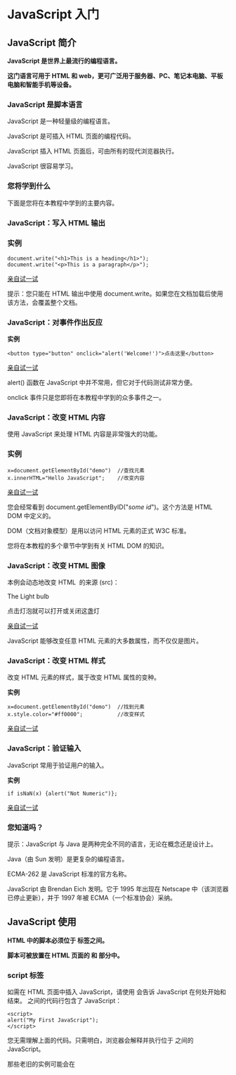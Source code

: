 # JavaScript 入门

## JavaScript 简介



**JavaScript 是世界上最流行的编程语言。**

**这门语言可用于 HTML 和 web，更可广泛用于服务器、PC、笔记本电脑、平板电脑和智能手机等设备。**

### JavaScript 是脚本语言

JavaScript 是一种轻量级的编程语言。

JavaScript 是可插入 HTML 页面的编程代码。

JavaScript 插入 HTML 页面后，可由所有的现代浏览器执行。

JavaScript 很容易学习。

### 您将学到什么

下面是您将在本教程中学到的主要内容。

### JavaScript：写入 HTML 输出

### 实例

```
document.write("<h1>This is a heading</h1>");
document.write("<p>This is a paragraph</p>");
```

[亲自试一试](http://www.w3school.com.cn/tiy/t.asp?f=js_intro_document_write)

提示：您只能在 HTML 输出中使用 document.write。如果您在文档加载后使用该方法，会覆盖整个文档。

### JavaScript：对事件作出反应

**实例**

```
<button type="button" onclick="alert('Welcome!')">点击这里</button>
```

[亲自试一试](http://www.w3school.com.cn/tiy/t.asp?f=js_intro_alert)

alert() 函数在 JavaScript 中并不常用，但它对于代码测试非常方便。

onclick 事件只是您即将在本教程中学到的众多事件之一。

### JavaScript：改变 HTML 内容

使用 JavaScript 来处理 HTML 内容是非常强大的功能。

### 实例

```
x=document.getElementById("demo")  //查找元素
x.innerHTML="Hello JavaScript";    //改变内容
```

[亲自试一试](http://www.w3school.com.cn/tiy/t.asp?f=js_intro_inner_html)

您会经常看到 document.getElementByID("*some id*")。这个方法是 HTML DOM 中定义的。

DOM（文档对象模型）是用以访问 HTML 元素的正式 W3C 标准。

您将在本教程的多个章节中学到有关 HTML DOM 的知识。

### JavaScript：改变 HTML 图像

本例会动态地改变 HTML <image> 的来源 (src)：

The Light bulb

点击灯泡就可以打开或关闭这盏灯

[亲自试一试](http://www.w3school.com.cn/tiy/t.asp?f=js_lightbulb)

JavaScript 能够改变任意 HTML 元素的大多数属性，而不仅仅是图片。

### JavaScript：改变 HTML 样式

改变 HTML 元素的样式，属于改变 HTML 属性的变种。

**实例**

```
x=document.getElementById("demo")  //找到元素
x.style.color="#ff0000";           //改变样式
```

[亲自试一试](http://www.w3school.com.cn/tiy/t.asp?f=js_intro_style)

### JavaScript：验证输入

JavaScript 常用于验证用户的输入。

**实例**

```
if isNaN(x) {alert("Not Numeric")};
```

[亲自试一试](http://www.w3school.com.cn/tiy/t.asp?f=js_intro_validate)

### 您知道吗？

提示：JavaScript 与 Java 是两种完全不同的语言，无论在概念还是设计上。

Java（由 Sun 发明）是更复杂的编程语言。

ECMA-262 是 JavaScript 标准的官方名称。

JavaScript 由 Brendan Eich 发明。它于 1995 年出现在 Netscape 中（该浏览器已停止更新），并于 1997 年被 ECMA（一个标准协会）采纳。

## JavaScript 使用

**HTML 中的脚本必须位于 <script> 与 </script> 标签之间。**

**脚本可被放置在 HTML 页面的 <body> 和 <head> 部分中。**

### script 标签

如需在 HTML 页面中插入 JavaScript，请使用 <script> 标签。

<script> 和 </script> 会告诉 JavaScript 在何处开始和结束。

<script> 和 </script> 之间的代码行包含了 JavaScript：

```
<script>
alert("My First JavaScript");
</script>
```

您无需理解上面的代码。只需明白，浏览器会解释并执行位于 <script> 和 </script> 之间的 JavaScript。

那些老旧的实例可能会在 <script> 标签中使用 type="text/javascript"。现在已经不必这样做了。JavaScript 是所有现代浏览器以及 HTML5 中的默认脚本语言。

### body中的 JavaScript

在本例中，JavaScript 会在页面加载时向 HTML 的 <body> 写文本：

**实例**

```
<!DOCTYPE html>
<html>
<body>
.
.
<script>
document.write("<h1>This is a heading</h1>");
document.write("<p>This is a paragraph</p>");
</script>
.
.
</body>
</html>
```

[亲自试一试](http://www.w3school.com.cn/tiy/t.asp?f=js_intro_document_write)

### JavaScript 函数和事件

上面例子中的 JavaScript 语句，会在页面加载时执行。

通常，我们需要在某个事件发生时执行代码，比如当用户点击按钮时。

如果我们把 JavaScript 代码放入函数中，就可以在事件发生时调用该函数。

您将在稍后的章节学到更多有关 JavaScript 函数和事件的知识。

### head 或 body 中的 JavaScript

您可以在 HTML 文档中放入不限数量的脚本。

脚本可位于 HTML 的 <body> 或 <head> 部分中，或者同时存在于两个部分中。

通常的做法是把函数放入 <head> 部分中，或者放在页面底部。这样就可以把它们安置到同一处位置，不会干扰页面的内容。

### head中的 JavaScript 函数

在本例中，我们把一个 JavaScript 函数放置到 HTML 页面的 <head> 部分。

该函数会在点击按钮时被调用：

**实例**

```
<!DOCTYPE html>
<html>

<head>
<script>
function myFunction()
{
document.getElementById("demo").innerHTML="My First JavaScript Function";
}
</script>
</head>

<body>

<h1>My Web Page</h1>

<p id="demo">A Paragraph</p>

<button type="button" onclick="myFunction()">Try it</button>

</body>
</html>
```

[亲自试一试](http://www.w3school.com.cn/tiy/t.asp?f=js_whereto_head)

### body 中的 JavaScript 函数

在本例中，我们把一个 JavaScript 函数放置到 HTML 页面的 <body> 部分。

该函数会在点击按钮时被调用：

**实例**

```
<!DOCTYPE html>
<html>
<body>

<h1>My Web Page</h1>

<p id="demo">A Paragraph</p>

<button type="button" onclick="myFunction()">Try it</button>

<script>
function myFunction()
{
document.getElementById("demo").innerHTML="My First JavaScript Function";
}
</script>

</body>
</html>
```

[亲自试一试](http://www.w3school.com.cn/tiy/t.asp?f=js_whereto_body)

提示：我们把 JavaScript 放到了页面代码的底部，这样就可以确保在 <p> 元素创建之后再执行脚本。

### 外部的 JavaScript

也可以把脚本保存到外部文件中。外部文件通常包含被多个网页使用的代码。

外部 JavaScript 文件的文件扩展名是 .js。

如需使用外部文件，请在 <script> 标签的 "src" 属性中设置该 .js 文件：

**实例**

```
<!DOCTYPE html>
<html>
<body>
<script src="myScript.js"></script>
</body>
</html>
```

[亲自试一试](http://www.w3school.com.cn/tiy/t.asp?f=js_externalexample)

在 <head> 或 <body> 中引用脚本文件都是可以的。实际运行效果与您在 <script> 标签中编写脚本完全一致。

提示：外部脚本不能包含 <script> 标签。

## JavaScript 输出



**JavaScript 通常用于操作 HTML 元素。**

### 操作 HTML 元素

如需从 JavaScript 访问某个 HTML 元素，您可以使用 document.getElementById(*id*) 方法。

请使用 "id" 属性来标识 HTML 元素：

**例子**

通过指定的 id 来访问 HTML 元素，并改变其内容：

```
<!DOCTYPE html>
<html>
<body>

<h1>我的第一张网页</h1>

<p id="demo">我的第一个段落</p>

<script>
document.getElementById("demo").innerHTML="我的第一段 JavaScript";
</script>

</body>
</html>
```

[亲自试一试](http://www.w3school.com.cn/tiy/t.asp?f=js_dom)

JavaScript 由 web 浏览器来执行。在这种情况下，浏览器将访问 id="demo" 的 HTML 元素，并把它的内容（innerHTML）替换为 "My First JavaScript"。

### 写到文档输出

下面的例子直接把 <p> 元素写到 HTML 文档输出中：

**实例**

```
<!DOCTYPE html>
<html>
<body>

<h1>我的第一张网页</h1>

<script>
document.write("<p>我的第一段 JavaScript</p>");
</script>

</body>
</html>
```

[亲自试一试](http://www.w3school.com.cn/tiy/t.asp?f=js_write)

### 警告

请使用 document.write() 仅仅向文档输出写内容。

如果在文档已完成加载后执行 document.write，整个 HTML 页面将被覆盖：

**实例**

```
<!DOCTYPE html>
<html>
<body>

<h1>我的第一张网页</h1>

<p>我的第一个段落。</p>

<button onclick="myFunction()">点击这里</button>

<script>
function myFunction()
{
document.write("糟糕！文档消失了。");
}
</script>

</body>
</html>
```

[亲自试一试](http://www.w3school.com.cn/tiy/t.asp?f=js_write_over)

### Windows 8 中的 JavaScript

提示：微软支持通过 JavaScript 创建 Windows 8 app。

对于因特网和视窗操作系统，JavaScript 都意味着未来。

## JavaScript 语句

**JavaScript 语句**

JavaScript 语句向浏览器发出的命令。语句的作用是告诉浏览器该做什么。

下面的 JavaScript 语句向 id="demo" 的 HTML 元素输出文本 "Hello World"：

```
document.getElementById("demo").innerHTML="Hello World";
```

### 分号 ;

分号用于分隔 JavaScript 语句。

通常我们在每条可执行的语句结尾添加分号。

使用分号的另一用处是在一行中编写多条语句。

提示：您也可能看到不带有分号的案例。

在 JavaScript 中，用分号来结束语句是可选的。

### JavaScript 代码

JavaScript 代码（或者只有 JavaScript）是 JavaScript 语句的序列。

浏览器会按照编写顺序来执行每条语句。

本例将操作两个 HTML 元素：

**实例**

```
document.getElementById("demo").innerHTML="Hello World";
document.getElementById("myDIV").innerHTML="How are you?";
```

[亲自试一试](http://www.w3school.com.cn/tiy/t.asp?f=js_statements)

### JavaScript 代码块

JavaScript 语句通过代码块的形式进行组合。

块由左花括号开始，由右花括号结束。

块的作用是使语句序列一起执行。

JavaScript 函数是将语句组合在块中的典型例子。

下面的例子将运行可操作两个 HTML 元素的函数：

**实例**

```
function myFunction()
{
document.getElementById("demo").innerHTML="Hello World";
document.getElementById("myDIV").innerHTML="How are you?";
}
```

[亲自试一试](http://www.w3school.com.cn/tiy/t.asp?f=js_blocks)

您将在稍后的章节学到更多有关函数的知识。

### JavaScript 对大小写敏感。

JavaScript 对大小写是敏感的。

当编写 JavaScript 语句时，请留意是否关闭大小写切换键。

函数 getElementById 与 getElementbyID 是不同的。

同样，变量 myVariable 与 MyVariable 也是不同的。

### 空格

JavaScript 会忽略多余的空格。您可以向脚本添加空格，来提高其可读性。下面的两行代码是等效的：

```
var name="Hello";
var name = "Hello";
```

### 对代码行进行折行

您可以在文本字符串中使用反斜杠对代码行进行换行。下面的例子会正确地显示：

```
document.write("Hello \
World!");
```

不过，您不能像这样折行：

```
document.write \
("Hello World!");
```

### 您知道吗？

提示：JavaScript 是脚本语言。浏览器会在读取代码时，逐行地执行脚本代码。而对于传统编程来说，会在执行前对所有代码进行编译。

## JavaScript 注释



**JavaScript 注释可用于提高代码的可读性。**

### JavaScript 注释

JavaScript 不会执行注释。

我们可以添加注释来对 JavaScript 进行解释，或者提高代码的可读性。

单行注释以 // 开头。

**例子**

下面的例子使用单行注释来解释代码：

```
// 输出标题：
document.getElementById("myH1").innerHTML="Welcome to my Homepage";
// 输出段落：
document.getElementById("myP").innerHTML="This is my first paragraph.";
```

[亲自试一试](http://www.w3school.com.cn/tiy/t.asp?f=js_comments1)

### JavaScript 多行注释

多行注释以 /* 开始，以 */ 结尾。

下面的例子使用多行注释来解释代码：

**例子**

```
/*
下面的这些代码会输出
一个标题和一个段落
并将代表主页的开始
*/
document.getElementById("myH1").innerHTML="Welcome to my Homepage";
document.getElementById("myP").innerHTML="This is my first paragraph.";
```

[亲自试一试](http://www.w3school.com.cn/tiy/t.asp?f=js_comments2)

### 使用注释来阻止执行

**例子 1**

在下面的例子中，注释用于阻止其中一条代码行的执行（可用于调试）：

```
//document.getElementById("myH1").innerHTML="Welcome to my Homepage";
document.getElementById("myP").innerHTML="This is my first paragraph.";
```

[亲自试一试](http://www.w3school.com.cn/tiy/t.asp?f=js_comments3)

**例子 2**

在下面的例子中，注释用于阻止代码块的执行（可用于调试）：

```
/*
document.getElementById("myH1").innerHTML="Welcome to my Homepage";
document.getElementById("myP").innerHTML="This is my first paragraph.";
*/
```

[亲自试一试](http://www.w3school.com.cn/tiy/t.asp?f=js_comments4)

### 在行末使用注释

在下面的例子中，我们把注释放到代码行的结尾处：

**例子**

```
var x=5;    // 声明 x 并把 5 赋值给它
var y=x+2;  // 声明 y 并把 x+2 赋值给它
```

[亲自试一试](http://www.w3school.com.cn/tiy/t.asp?f=js_comments5)


  

##   JavaScript 变量

**变量是存储信息的容器。**

**实例**

```
var x=2;
var y=3;
var z=x+y;
```

[亲自试一试](http://www.w3school.com.cn/tiy/t.asp?f=js_data1)

### 就像代数那样

```
x=2
y=3
z=x+y
```

在代数中，我们使用字母（比如 x）来保存值（比如 2）。

通过上面的表达式 z=x+y，我们能够计算出 z 的值为 5。

在 JavaScript 中，这些字母被称为变量。

提示：您可以把变量看做存储数据的容器。

### JavaScript 变量

与代数一样，JavaScript 变量可用于存放值（比如 x=2）和表达式（比如 z=x+y）。

变量可以使用短名称（比如 x 和 y），也可以使用描述性更好的名称（比如 age, sum, totalvolume）。

- 变量必须以字母开头
- 变量也能以 $ 和 _ 符号开头（不过我们不推荐这么做）
- 变量名称对大小写敏感（y 和 Y 是不同的变量）

提示：JavaScript 语句和 JavaScript 变量都对大小写敏感。

## JavaScript 数据类型

JavaScript 变量还能保存其他数据类型，比如文本值 (name="Bill Gates")。

在 JavaScript 中，类似 "Bill Gates" 这样一条文本被称为字符串。

JavaScript 变量有很多种类型，但是现在，我们只关注数字和字符串。

当您向变量分配文本值时，应该用双引号或单引号包围这个值。

当您向变量赋的值是数值时，不要使用引号。如果您用引号包围数值，该值会被作为文本来处理。

**例子**

```
var pi=3.14;
var name="Bill Gates";
var answer='Yes I am!';
```

[亲自试一试](http://www.w3school.com.cn/tiy/t.asp?f=js_data2)

### 声明（创建） JavaScript 变量

在 JavaScript 中创建变量通常称为“声明”变量。

我们使用 var 关键词来声明变量：

```
var carname;
```

变量声明之后，该变量是空的（它没有值）。

如需向变量赋值，请使用等号：

```
carname="Volvo";
```

不过，您也可以在声明变量时对其赋值：

```
var carname="Volvo";
```

**例子**

在下面的例子中，我们创建了名为 carname 的变量，并向其赋值 "Volvo"，然后把它放入 id="demo" 的 HTML 段落中：

```
<p id="demo"></p>
var carname="Volvo";
document.getElementById("demo").innerHTML=carname;
```

[亲自试一试](http://www.w3school.com.cn/tiy/t.asp?f=js_variables1)

提示：一个好的编程习惯是，在代码开始处，统一对需要的变量进行声明。

### 一条语句，多个变量

您可以在一条语句中声明很多变量。该语句以 var 开头，并使用逗号分隔变量即可：

```
var name="Gates", age=56, job="CEO";
```

声明也可横跨多行：

```
var name="Gates",
age=56,
job="CEO";
```

### Value = undefined

在计算机程序中，经常会声明无值的变量。未使用值来声明的变量，其值实际上是 undefined。

在执行过以下语句后，变量 carname 的值将是 undefined：

```
var carname;
```

### 重新声明 JavaScript 变量

如果重新声明 JavaScript 变量，该变量的值不会丢失：

在以下两条语句执行后，变量 carname 的值依然是 "Volvo"：

```
var carname="Volvo";
var carname;
```

### JavaScript 算数

您可以通过 JavaScript 变量来做算数，使用的是 = 和 + 这类运算符：

**例子**

```
y=5;
x=y+2;
```

[亲自试一试](http://www.w3school.com.cn/tiy/t.asp?f=js_oper_add)

您将在本教程稍后的章节学到更多有关 JavaScript 运算符的知识。

# JavaScript 数据类型

- [JS 变量](http://www.w3school.com.cn/js/js_variables.asp)
- [JS 对象](http://www.w3school.com.cn/js/js_obj_intro.asp)

**字符串、数字、布尔、数组、对象、Null、Undefined**

## JavaScript 拥有动态类型

JavaScript 拥有动态类型。这意味着相同的变量可用作不同的类型：

### 实例

```
var x                // x 为 undefined
var x = 6;           // x 为数字
var x = "Bill";      // x 为字符串
```

## JavaScript 字符串

字符串是存储字符（比如 "Bill Gates"）的变量。

字符串可以是引号中的任意文本。您可以使用单引号或双引号：

### 实例

```
var carname="Bill Gates";
var carname='Bill Gates';
```

您可以在字符串中使用引号，只要不匹配包围字符串的引号即可：

### 实例

```
var answer="Nice to meet you!";
var answer="He is called 'Bill'";
var answer='He is called "Bill"';
```

[亲自试一试](http://www.w3school.com.cn/tiy/t.asp?f=js_datatypes_string)

您将在本教程的高级部分学到更多关于字符串的知识。

## JavaScript 数字

JavaScript 只有一种数字类型。数字可以带小数点，也可以不带：

### 实例

```
var x1=34.00;      //使用小数点来写
var x2=34;         //不使用小数点来写
```

极大或极小的数字可以通过科学（指数）计数法来书写：

### 实例

```
var y=123e5;      // 12300000
var z=123e-5;     // 0.00123
```

[亲自试一试](http://www.w3school.com.cn/tiy/t.asp?f=js_numbers)

您将在本教程的高级部分学到更多关于数字的知识。

## JavaScript 布尔

布尔（逻辑）只能有两个值：true 或 false。

```
var x=true
var y=false
```

布尔常用在条件测试中。您将在本教程稍后的章节中学到更多关于条件测试的知识。

## JavaScript 数组

下面的代码创建名为 cars 的数组：

```
var cars=new Array();
cars[0]="Audi";
cars[1]="BMW";
cars[2]="Volvo";
```

或者 (condensed array):

```
var cars=new Array("Audi","BMW","Volvo");
```

或者 (literal array):

### 实例

```
var cars=["Audi","BMW","Volvo"];
```

[亲自试一试](http://www.w3school.com.cn/tiy/t.asp?f=js_datatypes_array)

数组下标是基于零的，所以第一个项目是 [0]，第二个是 [1]，以此类推。

您将在本教程稍后的章节中学到更多关于数组的知识。

## JavaScript 对象

对象由花括号分隔。在括号内部，对象的属性以名称和值对的形式 (name : value) 来定义。属性由逗号分隔：

```
var person={firstname:"Bill", lastname:"Gates", id:5566};
```

上面例子中的对象 (person) 有三个属性：firstname、lastname 以及 id。

空格和折行无关紧要。声明可横跨多行：

```
var person={
firstname : "Bill",
lastname  : "Gates",
id        :  5566
};
```

对象属性有两种寻址方式：

### 实例

```
name=person.lastname;
name=person["lastname"];
```

[亲自试一试](http://www.w3school.com.cn/tiy/t.asp?f=js_datatypes_object)

您将在本教程稍后的章节中学到更多关于对象的知识。

## Undefined 和 Null

Undefined 这个值表示变量不含有值。

可以通过将变量的值设置为 null 来清空变量。

### 实例

```
cars=null;
person=null;
```

[亲自试一试](http://www.w3school.com.cn/tiy/t.asp?f=js_undefined)

## 声明变量类型

当您声明新变量时，可以使用关键词 "new" 来声明其类型：

```
var carname=new String;
var x=      new Number;
var y=      new Boolean;
var cars=   new Array;
var person= new Object;
```

JavaScript 变量均为对象。当您声明一个变量时，就创建了一个新的对象。


  

  